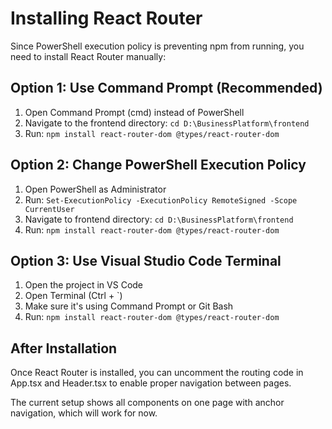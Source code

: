 # Installing React Router

Since PowerShell execution policy is preventing npm from running, you need to install React Router manually:

## Option 1: Use Command Prompt (Recommended)
1. Open Command Prompt (cmd) instead of PowerShell
2. Navigate to the frontend directory: `cd D:\BusinessPlatform\frontend`
3. Run: `npm install react-router-dom @types/react-router-dom`

## Option 2: Change PowerShell Execution Policy
1. Open PowerShell as Administrator
2. Run: `Set-ExecutionPolicy -ExecutionPolicy RemoteSigned -Scope CurrentUser`
3. Navigate to frontend directory: `cd D:\BusinessPlatform\frontend`
4. Run: `npm install react-router-dom @types/react-router-dom`

## Option 3: Use Visual Studio Code Terminal
1. Open the project in VS Code
2. Open Terminal (Ctrl + `)
3. Make sure it's using Command Prompt or Git Bash
4. Run: `npm install react-router-dom @types/react-router-dom`

## After Installation
Once React Router is installed, you can uncomment the routing code in App.tsx and Header.tsx to enable proper navigation between pages.

The current setup shows all components on one page with anchor navigation, which will work for now. 